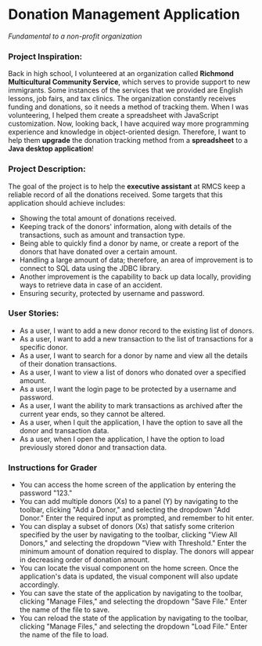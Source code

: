 # Donation Management Application
*Fundamental to a non-profit organization*

### Project Inspiration:
Back in high school, I volunteered at an organization called **Richmond Multicultural Community Service**, which serves
to provide support to new immigrants. Some instances of the services that we provided are English lessons, job fairs,
and tax clinics. The organization constantly receives funding and donations, so it needs a method of tracking them. When 
I was volunteering, I helped them create a spreadsheet with JavaScript customization. Now, looking back, I have acquired 
way more programming experience and knowledge in object-oriented design. Therefore, I want to help them **upgrade** the 
donation tracking method from a **spreadsheet** to a **Java desktop application**!

### Project Description:
The goal of the project is to help the **executive assistant** at RMCS keep a reliable record of all the donations 
received. Some targets that this application should achieve includes:
- Showing the total amount of donations received. 
- Keeping track of the donors' information, along with details of the transactions, such as amount and transaction type. 
- Being able to quickly find a donor by name, or create a report of the donors that have donated over a certain amount. 
- Handling a large amount of data; therefore, an area of improvement is to connect to SQL data using the JDBC library.
- Another improvement is the capability to back up data locally, providing ways to retrieve data in case of an accident.
- Ensuring security, protected by username and password.

### User Stories:

- As a user, I want to add a new donor record to the existing list of donors. 
- As a user, I want to add a new transaction to the list of transactions for a specific donor. 
- As a user, I want to search for a donor by name and view all the details of their donation transactions. 
- As a user, I want to view a list of donors who donated over a specified amount. 
- As a user, I want the login page to be protected by a username and password.
- As a user, I want the ability to mark transactions as archived after the current year ends, so they cannot be altered.
- As a user, when I quit the application, I have the option to save all the donor and transaction data.
- As a user, when I open the application, I have the option to load previously stored donor and transaction data.

### Instructions for Grader

- You can access the home screen of the application by entering the password "123."
- You can add multiple donors (Xs) to a panel (Y) by navigating to the toolbar, clicking "Add a Donor," and 
selecting the dropdown "Add Donor." Enter the required input as prompted, and remember to hit enter.
- You can display a subset of donors (Xs) that satisfy some criterion specified by the user by navigating to the 
toolbar, clicking "View All Donors," and selecting the dropdown "View with Threshold." Enter the minimum amount of 
donation required to display. The donors will appear in decreasing order of donation amount. 
- You can locate the visual component on the home screen. Once the application's data is updated, the visual component
will also update accordingly. 
- You can save the state of the application by navigating to the toolbar, clicking "Manage Files," and selecting the 
dropdown "Save File." Enter the name of the file to save. 
- You can reload the state of the application by navigating to the toolbar, clicking "Manage Files," and selecting the
dropdown "Load File." Enter the name of the file to load.